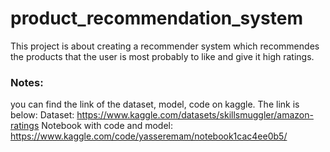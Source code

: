 # product_recommendation_system

This project is about creating a recommender system which recommendes the products that the user is most probably to like and give it high ratings.

### Notes:

you can find the link of the dataset, model, code on kaggle.
The link is below:
Dataset: https://www.kaggle.com/datasets/skillsmuggler/amazon-ratings
Notebook with code and model: https://www.kaggle.com/code/yasseremam/notebook1cac4ee0b5/
